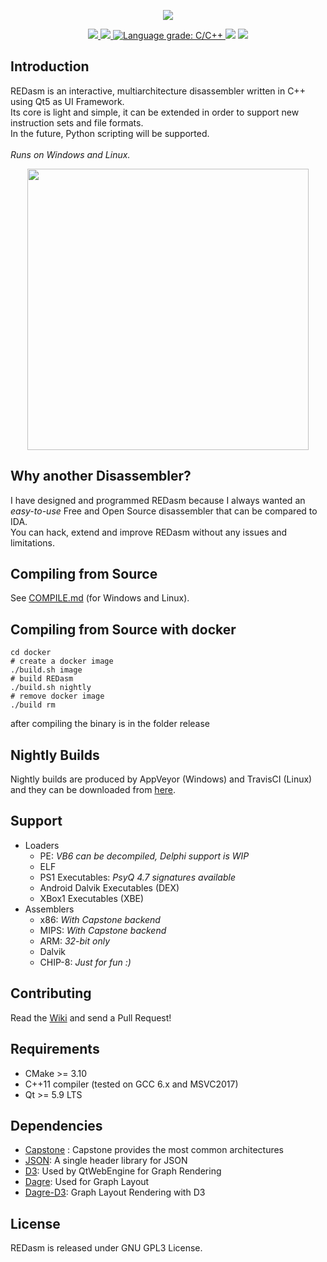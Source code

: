 <p align="center">
  <img src="https://raw.githubusercontent.com/REDasmOrg/REDasm/master/artwork/logo_readme_20190203.png"/>
  <p align="center">
    <a href="https://travis-ci.org/REDasmOrg/REDasm">
      <img src="https://img.shields.io/travis/REDasmOrg/REDasm.svg?style=flat-square&logo=travis">
    </a>
    <a href="https://ci.appveyor.com/project/Dax89/redasm">
      <img src="https://img.shields.io/appveyor/ci/Dax89/redasm.svg?style=flat-square&logo=appveyor">
    </a>
    <a href="https://lgtm.com/projects/g/REDasmOrg/REDasm/context:cpp">
      <img alt="Language grade: C/C++" src="https://img.shields.io/lgtm/grade/cpp/g/REDasmOrg/REDasm.svg?logo=lgtm&logoWidth=18">
    </a>
    <img src="https://img.shields.io/badge/license-GPL3-8e725e.svg?style=flat-square">
    <a href="https://github.com/ellerbrock/open-source-badges/">
      <img src="https://badges.frapsoft.com/os/v1/open-source.png?v=103">
    </a>
  </p>
</p>

## Introduction
REDasm is an interactive, multiarchitecture disassembler written in C++ using Qt5 as UI Framework.<br>
Its core is light and simple, it can be extended in order to support new instruction sets and file formats.<br>
In the future, Python scripting will be supported.<br><br>
*Runs on Windows and Linux.*<br>

<p align="center">
  <img height="450" src="https://raw.githubusercontent.com/REDasmOrg/REDasm/master/artwork/Slideshow.gif">
</p>

## Why another Disassembler?
I have designed and programmed REDasm because I always wanted an *easy-to-use* Free and Open Source disassembler that can be compared to IDA.<br>
You can hack, extend and improve REDasm without any issues and limitations.<br>

## Compiling from Source
See [COMPILE.md](COMPILE.md) (for Windows and Linux).

## Compiling from Source with docker
```
cd docker
# create a docker image
./build.sh image
# build REDasm
./build.sh nightly
# remove docker image
./build rm
```
after compiling the binary is in the folder release

## Nightly Builds
Nightly builds are produced by AppVeyor (Windows) and TravisCI (Linux) and they can be downloaded from [here](https://github.com/REDasmOrg/REDasm-Builds).

## Support
* Loaders
  * PE: *VB6 can be decompiled, Delphi support is WIP*
  * ELF
  * PS1 Executables: *PsyQ 4.7 signatures available*
  * Android Dalvik Executables (DEX)
  * XBox1 Executables (XBE)
* Assemblers
  *  x86: *With Capstone backend*
  *  MIPS: *With Capstone backend*
  *  ARM: *32-bit only*
  * Dalvik
  * CHIP-8: *Just for fun :)*

## Contributing
Read the [Wiki](https://github.com/REDasmOrg/REDasm/wiki) and send a Pull Request!

## Requirements
- CMake >= 3.10
- C++11 compiler (tested on GCC 6.x and MSVC2017)
- Qt >= 5.9 LTS

## Dependencies
- [Capstone](https://github.com/aquynh/capstone) : Capstone provides the most common architectures
- [JSON](https://github.com/nlohmann/json): A single header library for JSON
- [D3](https://github.com/d3/d3): Used by QtWebEngine for Graph Rendering
- [Dagre](https://github.com/dagrejs/dagre): Used for Graph Layout
- [Dagre-D3](https://github.com/dagrejs/dagre-d3): Graph Layout Rendering with D3

## License
REDasm is released under GNU GPL3 License.
